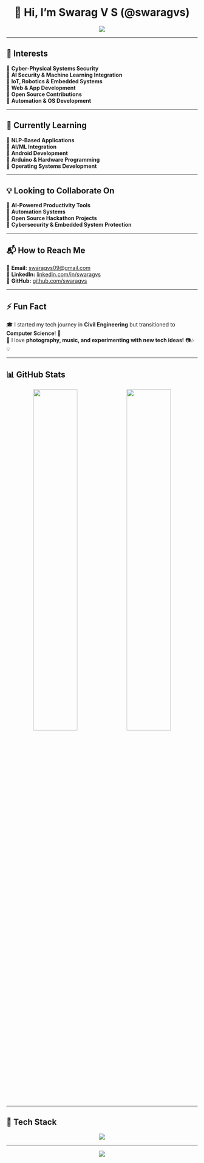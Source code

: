 <h1 align="center"> 👋 Hi, I’m Swarag V S (@swaragvs) </h1>
<p align="center">
  <img src="https://readme-typing-svg.herokuapp.com?font=Fira+Code&duration=2000&pause=500&color=F75C7E&center=true&width=435&lines=Cyber-Physical+Systems+Security;AI+Security+%26+ML+Integration;IoT%2C+Robotics+%26+Embedded+Systems;Automation+%26+OS+Development;Open+Source+Contributor+%F0%9F%8C%90" />
</p>

---

## 👀 Interests  
🔹 **Cyber-Physical Systems Security**  
🔹 **AI Security & Machine Learning Integration**  
🔹 **IoT, Robotics & Embedded Systems**  
🔹 **Web & App Development**  
🔹 **Open Source Contributions**  
🔹 **Automation & OS Development**  

---

## 🌱 Currently Learning  
🚀 **NLP-Based Applications**  
🚀 **AI/ML Integration**  
🚀 **Android Development**  
🚀 **Arduino & Hardware Programming**  
🚀 **Operating Systems Development**  

---

## 💡 Looking to Collaborate On  
🤝 **AI-Powered Productivity Tools**  
🤝 **Automation Systems**  
🤝 **Open Source Hackathon Projects**  
🤝 **Cybersecurity & Embedded System Protection**  

---

## 📬 How to Reach Me  
📧 **Email:** [swaragvs09@gmail.com](mailto:swaragvs09@gmail.com)  
🔗 **LinkedIn:** [linkedin.com/in/swaragvs](https://www.linkedin.com/in/swaragvs/)  
🐙 **GitHub:** [github.com/swaragvs](https://github.com/swaragvs)  

---

## ⚡ Fun Fact  
🎓 I started my tech journey in **Civil Engineering** but transitioned to **Computer Science**! 🚀  
🎵 I love **photography, music, and experimenting with new tech ideas!** 📷🎶💡  

---

## 📊 GitHub Stats  
<p align="center">
  <img src="https://github-readme-streak-stats.herokuapp.com/?user=swaragvs&theme=radical&hide_border=true" width="48%" />
  <img src="https://github-readme-stats.vercel.app/api?username=swaragvs&show_icons=true&theme=radical&hide_border=true" width="48%" />
</p>

---

## 🚀 Tech Stack  
<p align="center">
  <img src="https://skillicons.dev/icons?i=python,cpp,java,flutter,arduino,linux,git,github,html,css,js,postgres,sqlite" />
</p>

---

<p align="center">
  <img src="https://github-profile-trophy.vercel.app/?username=swaragvs&theme=radical&no-bg=true&no-frame=true&row=1&column=7" />
</p>
